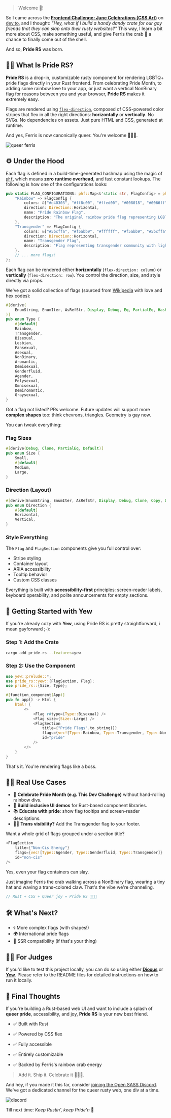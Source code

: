 > Welcome 👋!

So I came across the [**Frontend Challenge: June Celebrations (CSS Art)**](https://dev.to/challenges/frontend-2025-06-04) on [dev.to](https://dev.to), and I thought: _"Hey, what if I build a handy dandy crate for our gay friends that they can slap onto their rusty websites?"_ This way, I learn a bit more about CSS, make something useful, and give Ferris the crab 🦀 a chance to finally come out of the shell.

And so, **Pride RS** was born.

## 🏳️‍🌈 What Is Pride RS?

**Pride RS** is a drop-in, customizable rusty component for rendering LGBTQ+ pride flags directly in your Rust frontend. From celebrating Pride Month, to adding some rainbow love to your app, or just want a vertical NonBinary flag for reasons between you and your browser, **Pride RS** makes it extremely easy.

Flags are rendered using [`flex-direction`](https://developer.mozilla.org/en-US/docs/Web/CSS/flex-direction), composed of CSS-powered color stripes that flex in all the right directions: **horizontally** or **vertically**. No SVGs. No dependencies on assets. Just pure HTML and CSS, generated at runtime.

And yes, Ferris is now canonically queer. You're welcome 🦀🏳️‍🌈.

![queer ferris](https://dev-to-uploads.s3.amazonaws.com/uploads/articles/c5d9zu5u9igr5aal5vy2.webp)

## ⚙️ Under the Hood

Each flag is defined in a build-time-generated hashmap using the magic of [`phf`](https://docs.rs/phf), which means **zero runtime overhead**, and fast constant lookups. The following is how one of the configurations looks:

```rust
pub static FLAG_CONFIGURATIONS: phf::Map<&'static str, FlagConfig> = phf_map! {
    "Rainbow" => FlagConfig {
        colors: &["#e40303", "#ff8c00", "#ffed00", "#008018", "#0066ff", "#732982"],
        direction: Direction::Horizontal,
        name: "Pride Rainbow Flag",
        description: "The original rainbow pride flag representing LGBTQ+ community",
    },
    "Transgender" => FlagConfig {
        colors: &["#5bcffa", "#f5abb9", "#ffffff", "#f5abb9", "#5bcffa"],
        direction: Direction::Horizontal,
        name: "Transgender Flag",
        description: "Flag representing transgender community with light blue, pink, and white stripes",
    },
    // ... more flags!
};
```

Each flag can be rendered either **horizontally** (`flex-direction: column`) or **vertically** (`flex-direction: row`). You control the direction, size, and style directly via props.

We've got a solid collection of flags (sourced from [Wikipedia](https://en.wikipedia.org/wiki/Pride_flag) with love and hex codes):

```rust
#[derive(
    EnumString, EnumIter, AsRefStr, Display, Debug, Eq, PartialEq, Hash, Clone, Copy, Default,
)]
pub enum Type {
    #[default]
    Rainbow,
    Transgender,
    Bisexual,
    Lesbian,
    Pansexual,
    Asexual,
    NonBinary,
    Aromantic,
    Demisexual,
    Genderfluid,
    Agender,
    Polysexual,
    Omnisexual,
    Demiromantic,
    Graysexual,
}
```

Got a flag not listed? PRs welcome. Future updates will support more **complex shapes** too: think chevrons, triangles. Geometry is gay now.

You can tweak everything:

### Flag Sizes

```rust
#[derive(Debug, Clone, PartialEq, Default)]
pub enum Size {
    Small,
    #[default]
    Medium,
    Large,
}
```

### Direction (Layout)

```rust
#[derive(EnumString, EnumIter, AsRefStr, Display, Debug, Clone, Copy, Default, PartialEq)]
pub enum Direction {
    #[default]
    Horizontal,
    Vertical,
}
```

### Style Everything

The `Flag` and `FlagSection` components give you full control over:

- Stripe styling
- Container layout
- ARIA accessibility
- Tooltip behavior
- Custom CSS classes

Everything is built with **accessibility-first** principles: screen-reader labels, keyboard operability, and polite announcements for empty sections.

## 🧰 Getting Started with Yew

If you're already cozy with **Yew**, using Pride RS is pretty straightforward, i mean gayforward ;-):

### Step 1: Add the Crate

```sh
cargo add pride-rs --features=yew
```

### Step 2: Use the Component

```rust
use yew::prelude::*;
use pride_rs::yew::{FlagSection, Flag};
use pride_rs::{Size, Type};

#[function_component(App)]
pub fn app() -> Html {
    html! {
        <>
            <Flag r#type={Type::Bisexual} />
            <Flag size={Size::Large} />
            <FlagSection
                title={"Pride Flags".to_string()}
                flags={vec![Type::Rainbow, Type::Transgender, Type::NonBinary]}
                id="pride"
            />
        </>
    }
}
```

That's it. You're rendering flags like a boss.

## 🧑‍🎨 Real Use Cases

- 🎉 **Celebrate Pride Month (e.g. This Dev Challenge)** without hand-rolling rainbow divs.
- 🧪 **Build inclusive UI demos** for Rust-based component libraries.
- 📚 **Educate with pride**: show flag tooltips and screen-reader descriptions.
- 🏳️‍⚧️ **Trans visibility?** Add the Transgender flag to your footer.

Want a whole grid of flags grouped under a section title?

```rust
<FlagSection
    title={"Non-Cis Energy"}
    flags={vec![Type::Agender, Type::Genderfluid, Type::Transgender]}
    id="non-cis"
/>
```

Yes, even your flag containers can slay.

Just imagine Ferris the crab walking across a NonBinary flag, wearing a tiny hat and waving a trans-colored claw. That's the vibe we're channeling.

```rust
// Rust + CSS + Queer joy = Pride RS 🏳️‍🌈🦀
```

## 🛠️ What's Next?

- 🌀 More complex flags (with shapes!)
- 🌍 International pride flags
- 🧩 SSR compatibility (if that's your thing)

## 🧑‍⚖️ For Judges

If you'd like to test this project locally, you can do so using either [**Dioxus**](http://github.com/opensass/pride-rs/tree/main/examples/dioxus) or [**Yew**](https://github.com/opensass/pride-rs/tree/main/examples/yew). Please refer to the README files for detailed instructions on how to run it locally.

## 💬 Final Thoughts

If you're building a Rust-based web UI and want to include a splash of **queer pride**, accessibility, and joy, **Pride RS** is your new best friend.

- ✅ Built with Rust

- ✅ Powered by CSS flex

- ✅ Fully accessible

- ✅ Entirely customizable

- ✅ Backed by Ferris's rainbow crab energy

> Add it. Ship it. Celebrate it 🏳️‍🌈🦀.

And hey, if you made it this far, consider [joining the Open SASS Discord](https://discord.gg/b5JbvHW5nv). We've got a dedicated channel for the queer rusty web, one div at a time.

![discord](https://dev-to-uploads.s3.amazonaws.com/uploads/articles/8a7r5iibqyvsz4pf1tql.png)

Till next time: _Keep Rustin', keep Pride'n_ 💖
